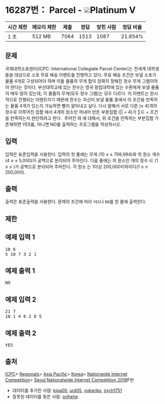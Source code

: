 # 16287번： Parcel - <img src="https://static.solved.ac/tier_small/16.svg" style="height:20px" />Platinum V


| 시간 제한 | 메모리 제한 | 제출 | 정답 | 맞힌 사람 | 정답 비율 |
| --- | --- | --- | --- | --- | --- |
| 1 초 | 512 MB | 7064 | 1513 | 1087 | 21.854% |


## 문제


국제대학소포센터(ICPC: International Collegiate Parcel Center)는 전세계 대학생들을 대상으로 소포 무료 배송 이벤트를 진행하고 있다. 무료 배송 조건은 보낼 소포가 물품 4개로 구성되어야 하며 이들 물품의 무게 합이 정확히 정해진 정수 무게 그램이어야 한다는 것이다.
부산대학교에 있는 찬수는 영국 왕립대학에 있는 수환에게 보낼 물품이 매우 많이 있는데, 각 물품의 무게(모두 정수 그램)는 모두 다르다. 이 이벤트는 한시적으로 진행되는 이벤트이기 때문에 찬수는 자신이 보낼 물품 중에서 이 조건을 만족하는 물품 4개가 있는지 가능하면 빨리 알아내고 싶다. 다시 말해서 서로 다른 (≥ 4)개의 정수로 이루어진 집합 에서 4개의 원소만 꺼내어 만든 부분집합 (|| = 4)가 ∑∈
= 조건을 만족하는지 판단하려고 한다. 
주어진 와 에 대해서, 위 조건을 만족하는 부분집합 가 존재하면 YES를, 아니면 NO를 출력하는 프로그램을 작성하시오.



## 입력


입력은 표준입력을 사용한다. 입력의 첫 줄에는 무게 (10 ≤ ≤ 799,994)와 의 원소 개수 (4 ≤ ≤ 5,000)이 공백으로 분리되어 주어진다. 다음 줄에는 의 원소인 개의 정수 
∈ (1 ≤ ≤ )가 공백으로 분리되어 주어진다. 각 원소 
는 1이상 200,000이하이다(1 ≤ 
≤ 200,000).



## 출력


출력은 표준출력을 사용한다. 문제의 조건에 따라 <code>YES</code>나 <code>NO</code>를 한 줄에 출력한다.



## 제한




## 예제 입력 1


<pre>10 6
5 10 7 3 2 1
</pre>


## 예제 출력 1


<pre>NO
</pre>




## 예제 입력 2


<pre>21 7
10 1 4 6 2 8 5
</pre>


## 예제 출력 2


<pre>YES
</pre>






## 출처


[ICPC](/category/1)> [Regionals](/category/7)> [Asia Pacific](/category/42)> [Korea](/category/211)> [Nationwide Internet Competition](/category/256)> [Seoul Nationalwide Internet Competition 2018](/category/detail/1935)F번
- 데이터를 추가한 사람: [kipa00](/user/kipa00), [urd05](/user/urd05), [yukariko](/user/yukariko), [zych1751](/user/zych1751)
- 잘못된 데이터를 찾은 사람: [orihehe](/user/orihehe)




